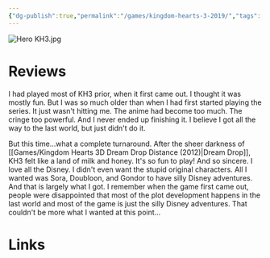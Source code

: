 ```yaml
---
{"dg-publish":true,"permalink":"/games/kingdom-hearts-3-2019/","tags":["games","streamed"],"created":"2024-10-08","updated":"2024-10-29"}
---
```



![Hero KH3.jpg](/img/user/Attachments/Hero%20KH3.jpg)

# Reviews

I had played most of KH3 prior, when it first came out. I thought it was mostly fun. But I was so much older than when I had first started playing the series. It just wasn't hitting me. The anime had become too much. The cringe too powerful. And I never ended up finishing it. I believe I got all the way to the last world, but just didn't do it.

But this time...what a complete turnaround. After the sheer darkness of [[Games/Kingdom Hearts 3D Dream Drop Distance (2012)\|Dream Drop]], KH3 felt like a land of milk and honey. It's so fun to play! And so sincere. I love all the Disney. I didn't even want the stupid original characters. All I wanted was Sora, Doubloon, and Gondor to have silly Disney adventures. And that is largely what I got. I remember when the game first came out, people were disappointed that most of the plot development happens in the last world and most of the game is just the silly Disney adventures. That couldn't be more what I wanted at this point...

# Links
